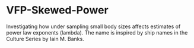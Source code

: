 # VFP-Skewed-Power
Investigating how under sampling small body sizes affects estimates of power law exponents (lambda). The name is inspired by ship names in the Culture Series by Iain M. Banks. 
